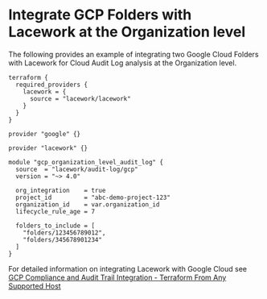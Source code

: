 # Integrate GCP Folders with Lacework at the Organization level

The following provides an example of integrating two Google Cloud Folders with Lacework for Cloud
Audit Log analysis at the Organization level.

```hcl
terraform {
  required_providers {
    lacework = {
      source = "lacework/lacework"
    }
  }
}

provider "google" {}

provider "lacework" {}

module "gcp_organization_level_audit_log" {
  source  = "lacework/audit-log/gcp"
  version = "~> 4.0"

  org_integration    = true
  project_id         = "abc-demo-project-123"
  organization_id    = var.organization_id
  lifecycle_rule_age = 7

  folders_to_include = [
    "folders/123456789012",
    "folders/345678901234"
  ]
}
```

For detailed information on integrating Lacework with Google Cloud see [GCP Compliance and Audit Trail Integration - Terraform From Any Supported Host](https://docs.lacework.com/gcp-compliance-and-audit-log-integration-terraform-from-any-supported-host)


